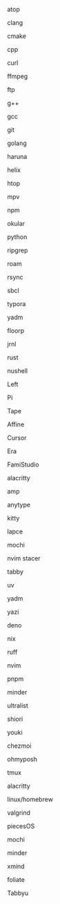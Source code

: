 atop

clang

cmake

cpp

curl

ffmpeg

ftp

g++

gcc

git

golang

haruna

helix

htop

mpv

npm

okular

python

ripgrep

roam

rsync

sbcl

typora

yadm

floorp

jrnl

rust

nushell

Left

Pi

Tape

Affine

Cursor

Era

FamiStudio

alacritty

amp

anytype

kitty

lapce

mochi

nvim stacer

tabby

uv

yadm

yazi

deno

nix

ruff

nvim

pnpm

minder

ultralist

shiori

youki

chezmoi

ohmyposh

tmux

alacritty

linux/homebrew

valgrind

piecesOS

mochi

minder

xmind

foliate

Tabbyu